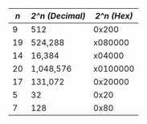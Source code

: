| *n*  | *2^n (Decimal)*  | *2^n (Hex)*  |
|---|---|---|
| 9 | 512 | 0x200  |
| 19 | 524,288 | x080000 |
| 14 | 16,384 | x04000 |
| 20 | 1,048,576 | x0100000 |
| 17 | 131,072 | 0x20000 |
| 5 | 32 | 0x20 |
| 7 | 128 | 0x80 |
